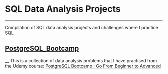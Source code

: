 # SQL Data Analysis Projects
___
Compilation of SQL data analysis projects and challenges where I practice SQL

## [PostgreSQL_Bootcamp](PostgreSQL_Bootcamp)
__
This is a collection of data analysis problems that I have practised from the Udemy course: [PostgreSQL Bootcamp : Go From Beginner to Advanced](https://www.udemy.com/course/postgresqlmasterclass/)


